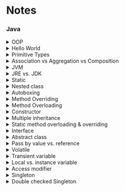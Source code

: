 # Notes

### Java

<details>
  <summary>OOP</summary>
  
  - Abstraction: develop classes in terms of their own functionality, instead of their implementation details.
  - Encapsulation: objects hide their internal characteristics and behavior.
  - Polymorphism: present the same interface for differing underlying data types.
    - Compile-time polymorphism (static binding) – Method overloading
    - Runtime polymorphism (dynamic binding) – Method overriding
  - Inheritance: acquire fields and methods of the base class.
  - Predefined & user-defined types as objects.
  - Message-based.
  
  Java not 100% OO becquse of primitives types.
</details>

<details>
  <summary>Hello World</summary>
  
  ```
  public class HelloWorld {
    public static void main(String args[]) {  
      System.out.println("Hello World");  
    }
  }
  ```
</details>

<details>
  <summary>Primitive Types</summary>
  
  - Boolean, byte, char, int, float, double, long, short.
  - Java provides wrapper classes for each primitive type.
</details>

<details>
  <summary>Association vs Aggregation vs Composition</summary>
  
  - Association: link between two classes communicating with each other.
  - Aggregation and Composition are special cases of association.
  - Composition: the child cannot exist independent of the parent.
</details>

<details>
  <summary>JVM</summary>
  
  Process vthat can execute Java bytecode.
</details>

<details>
  <summary>JRE vs. JDK</summary>
  
  - JRE is a JVM implementation
  - JDK includes the JRE and development tools.
</details>

<details>
  <summary>Static</summary>
  
  - Static variable/method can be accessed without instantiation.
  - Static class.
  - Static block: code executed when loading the class in memory.
  
  Note: static fields and blocks are initialized one after another.
</details>

<details>
  <summary>Nested class</summary>
  
  - Not-static nested class has access to instance variable/methods of the outer class.
  - Not-static nested class cannot be instantiated without the outer class.
  - Static nested class have only access to static member of the outer class.
</details>

<details>
  <summary>Autoboxing</summary>
  
  Automatic conversion made by the Java compiler between the primitive types and their corresponding object wrapper classes.
</details>

<details>
  <summary>Method Overriding</summary>
  
  Child class redefines the same method as a parent class (cannot limit the access of the method).
</details>

<details>
  <summary>Method Overloading</summary>
  
  Methods in the same class that have the exact same name, but different parameters.
</details>

<details>
  <summary>Constructor</summary>
  
  - Default constructor
  - Support constructor overloading
  - Copy constructor
</details>

<details>
  <summary>Multiple inheritance</summary>
  
  Each class is able to extend only on one class but is able to implement more than one interfaces.
</details>

<details>
  <summary>Static method overloading & overriding</summary>
  
  - Static methods can be overloaded (static binding), but not by instance methods.
  - Static methods cannot be overriden (dynamic binding).
</details>

<details>
  <summary>Interface</summary>
  
  - Interface methods are implicitly abtracts.
  - Implement a number of interfaces.
  - Must implement all methods declared in the interface.
  - Variables declared in an interface are by default `public static final`.
  - Members of a Java interface are public by default.
  - An interface is public by default.
</details>

<details>
  <summary>Abstract class</summary>
  
  - Abstract class can have both abstract and non-abstract methods.
  - Extend only one abstract class.
  - **Abstract classes can implement interfaces without even providing the implementation of interface methods.**
</details>

<details>
  <summary>Pass by value vs. reference</summary>
  
  - Pass by value: a copy of the object is passed (Java primitive types).
  - Pass by reference: a pointer to the object is passed (Java objects).
</details>

<details>
  <summary>Volatile</summary>
  
  - Value not cached and always read from main memory.
  - TODO: https://www.javacodegeeks.com/2018/03/volatile-java-works-example-volatile-keyword-java.html
</details>

<details>
  <summary>Transient variable</summary>
  
  A transcient variable is not serialized.
</details>

<details>
  <summary>Local vs. instance variable</summary>
  
  - Local variable is declared inside a method or constructor.
  - Instance variable is declared inside a class.
  - Local variable must be initialized (compilation error).
</details>

<details>
  <summary>Access modifier</summary>
  
  - Public: accessible from everywhere.
  - Protected: accessible within the package and the subclasses in any package.
  - Package private (default): accessible within the package.
  - Private: accessible within the same class.
</details>

<details>
  <summary>Singleton</summary>
  
  - Single instance.
  - Global access.
</details>

<details>
  <summary>Double checked Singleton</summary>
  
  - Synchronized `getInstance` method results in poor performance.
  - Verify if the instance must be created before competing for the lock. 
    ```
    public class Singleton {
      private static volatile Singleton instance;
      public static Singleton getInstance() {
          if (instance == null) {
              synchronized (Singleton.class) {
                  if (instance == null) {
                      instance = new DclSingleton();
                  }
              }
          }
          return instance;
      }
    }
    ```
    The field needs to be volatile to prevent cache incoherence issues, becaue the *Java memory model* allows the publication of partially initialized objects.
  - Alternative:
    - Early initialisation.
    - Lazy initialization using a nested static class (the "holder").
    - Enum singleton.
</details>

